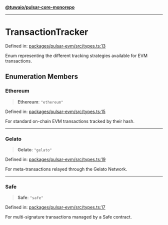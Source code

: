 [**@tuwaio/pulsar-core-monorepo**](../../../README.md)

***

# TransactionTracker

Defined in: [packages/pulsar-evm/src/types.ts:13](https://github.com/TuwaIO/pulsar-core/blob/3c7dfd4bb35a5c5bf0b6bdf4d64b37f2ab5357a0/packages/pulsar-evm/src/types.ts#L13)

Enum representing the different tracking strategies available for EVM transactions.

## Enumeration Members

### Ethereum

> **Ethereum**: `"ethereum"`

Defined in: [packages/pulsar-evm/src/types.ts:15](https://github.com/TuwaIO/pulsar-core/blob/3c7dfd4bb35a5c5bf0b6bdf4d64b37f2ab5357a0/packages/pulsar-evm/src/types.ts#L15)

For standard on-chain EVM transactions tracked by their hash.

***

### Gelato

> **Gelato**: `"gelato"`

Defined in: [packages/pulsar-evm/src/types.ts:19](https://github.com/TuwaIO/pulsar-core/blob/3c7dfd4bb35a5c5bf0b6bdf4d64b37f2ab5357a0/packages/pulsar-evm/src/types.ts#L19)

For meta-transactions relayed through the Gelato Network.

***

### Safe

> **Safe**: `"safe"`

Defined in: [packages/pulsar-evm/src/types.ts:17](https://github.com/TuwaIO/pulsar-core/blob/3c7dfd4bb35a5c5bf0b6bdf4d64b37f2ab5357a0/packages/pulsar-evm/src/types.ts#L17)

For multi-signature transactions managed by a Safe contract.
